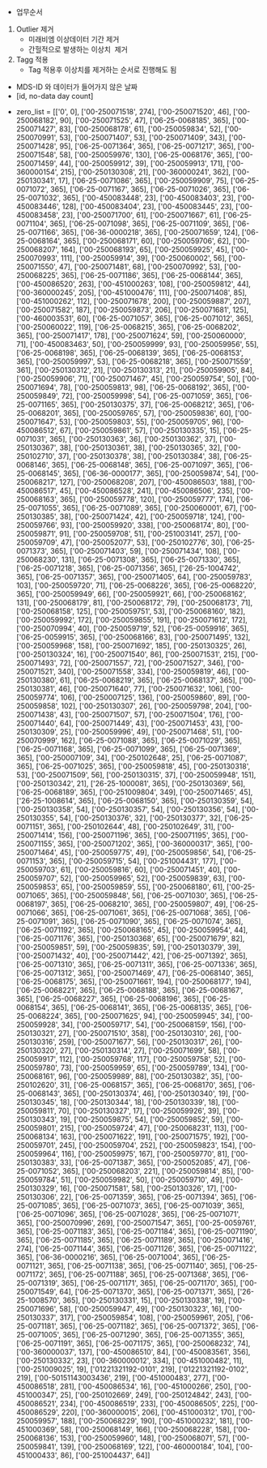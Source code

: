 - 업무순서
1. Outlier 제거
	* 미래비엠 이상데이터 기간 제거
	* 간헐적으로 발생하는 이상치  제거  
2. Tagg 적용  
	* Tag 적용후 이상치를 제거하는 순서로 진행해도 됨   
 
- MDS-ID 와 데이터가 들어가지 않은 날짜 
- [id, no-data day count]
* zero_list = [['0', 0], ['00-250071518', 274], ['00-250071520', 46], ['00-250068182', 90], ['00-250071525', 47], ['06-25-0068185', 365], ['00-250071427', 83], ['00-250068178', 61], ['00-250059834', 52], ['00-250070991', 53], ['00-250071407', 53], ['00-250071409', 343], ['00-250071428', 95], ['06-25-0071364', 365], ['06-25-0071217', 365], ['00-250071548', 58], ['00-250059976', 130], ['06-25-0068176', 365], ['00-250071459', 44], ['00-250059912', 39], ['00-250059913', 171], ['00-360000154', 215], ['00-250130308', 21], ['00-360000241', 362], ['00-250130341', 17], ['06-25-0071086', 365], ['00-250059909', 75], ['06-25-0071072', 365], ['06-25-0071167', 365], ['06-25-0071026', 365], ['06-25-0071032', 365], ['00-450083448', 23], ['00-450083403', 23], ['00-450083446', 128], ['00-450083404', 23], ['00-450083445', 23], ['00-450083458', 23], ['00-250071700', 61], ['00-250071667', 61], ['06-25-0071104', 365], ['06-25-0071098', 365], ['06-25-0071109', 365], ['06-25-0071166', 365], ['06-36-0000218', 365], ['00-250071659', 124], ['06-25-0068164', 365], ['00-250068171', 60], ['00-250059706', 62], ['00-250068207', 164], ['00-250068193', 65], ['00-250059925', 45], ['00-250070993', 111], ['00-250059914', 39], ['00-250060002', 56], ['00-250071550', 47], ['00-250071481', 68], ['00-250070992', 53], ['00-250068225', 365], ['06-25-0071186', 365], ['06-25-0068144', 365], ['00-450086520', 263], ['00-451000263', 108], ['00-250059812', 44], ['00-360000245', 205], ['00-451000476', 111], ['00-250071408', 85], ['00-451000262', 112], ['00-250071678', 200], ['00-250059887', 207], ['00-250071582', 187], ['00-250059873', 206], ['00-250071681', 125], ['00-460003531', 60], ['06-25-0071057', 365], ['06-25-0071012', 365], ['00-250060022', 119], ['06-25-0068215', 365], ['06-25-0068202', 365], ['00-250071417', 178], ['00-250071624', 59], ['00-250060000', 71], ['00-450083463', 50], ['00-250059999', 93], ['00-250059956', 55], ['06-25-0068198', 365], ['06-25-0068139', 365], ['06-25-0068153', 365], ['00-250059997', 53], ['06-25-0068218', 365], ['00-250071559', 361], ['00-250130312', 21], ['00-250130313', 21], ['00-250059905', 84], ['00-250059906', 71], ['00-250071467', 45], ['00-250059754', 50], ['00-250071694', 78], ['00-250059813', 98], ['06-25-0068192', 365], ['00-250059849', 72], ['00-250059998', 54], ['06-25-0071059', 365], ['06-25-0071165', 365], ['00-250130375', 37], ['06-25-0068212', 365], ['06-25-0068201', 365], ['00-250059765', 57], ['00-250059836', 60], ['00-250071647', 53], ['00-250059803', 55], ['00-250059705', 96], ['00-450086512', 67], ['00-250059861', 57], ['00-250130335', 15], ['06-25-0071031', 365], ['00-250130363', 36], ['00-250130362', 37], ['00-250130367', 38], ['00-250130361', 38], ['00-250130365', 32], ['00-250102710', 37], ['00-250130378', 38], ['00-250130384', 38], ['06-25-0068146', 365], ['06-25-0068148', 365], ['06-25-0071097', 365], ['06-25-0068145', 365], ['06-36-0000177', 365], ['00-250059874', 54], ['00-250068217', 127], ['00-250068208', 207], ['00-450086503', 188], ['00-450086517', 45], ['00-450086528', 241], ['00-450086506', 235], ['00-250068163', 365], ['00-250059778', 120], ['00-250059777', 174], ['06-25-0071055', 365], ['06-25-0071089', 365], ['00-250060001', 67], ['00-250130385', 38], ['00-250071424', 42], ['00-250059718', 124], ['00-250059766', 93], ['00-250059920', 338], ['00-250068174', 80], ['00-250059871', 91], ['00-250059708', 51], ['00-251003141', 257], ['00-250059709', 47], ['00-250052077', 53], ['00-250102776', 30], ['06-25-0071373', 365], ['00-250071403', 59], ['00-250071434', 108], ['00-250068230', 131], ['06-25-0071308', 365], ['06-25-0071330', 365], ['06-25-0071218', 365], ['06-25-0071356', 365], ['26-25-1004742', 365], ['06-25-0071357', 365], ['00-250071405', 64], ['00-250059783', 103], ['00-250059720', 71], ['06-25-0068226', 365], ['06-25-0068220', 365], ['00-250059949', 66], ['00-250059921', 66], ['00-250068162', 131], ['00-250068179', 81], ['00-250068172', 79], ['00-250068173', 71], ['00-250068158', 125], ['00-250059751', 53], ['00-250068160', 182], ['00-250059992', 172], ['00-250059855', 191], ['00-250071612', 172], ['00-250070994', 40], ['00-250059719', 52], ['06-25-0059916', 365], ['06-25-0059915', 365], ['00-250068166', 83], ['00-250071495', 132], ['00-250059968', 158], ['00-250071692', 185], ['00-250130325', 26], ['00-250130324', 16], ['00-250071540', 86], ['00-250071531', 215], ['00-250071493', 72], ['00-250071557', 72], ['00-250071527', 346], ['00-250071521', 340], ['00-250071558', 334], ['00-250059819', 46], ['00-250130380', 61], ['06-25-0068219', 365], ['06-25-0068137', 365], ['00-250130381', 46], ['00-250071640', 77], ['00-250071632', 106], ['00-250059774', 106], ['00-250007125', 136], ['00-250059860', 89], ['00-250059858', 102], ['00-250130307', 26], ['00-250059798', 204], ['00-250071438', 43], ['00-250071507', 57], ['00-250071504', 176], ['00-250071440', 64], ['00-250071449', 43], ['00-250071453', 43], ['00-250130309', 25], ['00-250059996', 49], ['00-250071468', 51], ['00-250070999', 162], ['06-25-0071088', 365], ['06-25-0071029', 365], ['06-25-0071168', 365], ['06-25-0071099', 365], ['06-25-0071369', 365], ['00-250007109', 34], ['00-250102648', 25], ['06-25-0071087', 365], ['06-25-0071025', 365], ['00-250059818', 45], ['00-250130318', 53], ['00-250071509', 56], ['00-250130315', 37], ['00-250059948', 151], ['00-250130342', 21], ['26-25-1000081', 365], ['00-250130369', 56], ['06-25-0068189', 365], ['00-251009804', 349], ['00-250071465', 45], ['26-25-1008614', 365], ['06-25-0068150', 365], ['00-250130359', 54], ['00-250130358', 54], ['00-250130357', 54], ['00-250130356', 54], ['00-250130355', 54], ['00-250130376', 32], ['00-250130377', 32], ['06-25-0071151', 365], ['00-250102644', 48], ['00-250102649', 31], ['00-250071414', 156], ['00-250071196', 365], ['00-250071195', 365], ['00-250071155', 365], ['00-250071202', 365], ['00-360000317', 365], ['00-250071464', 45], ['00-250059775', 49], ['00-250059856', 54], ['06-25-0071153', 365], ['00-250059715', 54], ['00-251004431', 177], ['00-250059703', 61], ['00-250059816', 60], ['00-250071451', 40], ['00-250059707', 52], ['00-250059965', 52], ['00-250059839', 63], ['00-250059853', 65], ['00-250059859', 55], ['00-250068180', 61], ['00-25-0071065', 365], ['00-250059848', 56], ['06-25-0071030', 365], ['06-25-0068197', 365], ['06-25-0068210', 365], ['00-250059807', 49], ['06-25-0071066', 365], ['06-25-0071061', 365], ['06-25-0071068', 365], ['06-25-0071091', 365], ['06-25-0071090', 365], ['06-25-0071074', 365], ['06-25-0071192', 365], ['00-250068165', 45], ['00-250059954', 44], ['06-25-0071176', 365], ['00-250130368', 65], ['00-250071679', 82], ['00-250059851', 59], ['00-250059835', 59], ['00-250130379', 39], ['00-250071432', 40], ['00-250071442', 42], ['06-25-0071392', 365], ['06-25-0071310', 365], ['06-25-0071311', 365], ['06-25-0071336', 365], ['06-25-0071312', 365], ['00-250071469', 47], ['06-25-0068140', 365], ['06-25-0068175', 365], ['00-250071661', 194], ['00-250068177', 194], ['06-25-0068221', 365], ['06-25-0068188', 365], ['06-25-0068167', 365], ['06-25-0068227', 365], ['06-25-0068196', 365], ['06-25-0068154', 365], ['06-25-0068141', 365], ['06-25-0068135', 365], ['06-25-0068224', 365], ['00-250071625', 94], ['00-250059945', 34], ['00-250059928', 34], ['00-250059717', 54], ['00-250068159', 156], ['00-250130321', 27], ['00-250071510', 358], ['00-250130310', 26], ['00-250130316', 259], ['00-250071677', 56], ['00-250130317', 26], ['00-250130320', 27], ['00-250130314', 27], ['00-250071699', 58], ['00-250059917', 112], ['00-250059768', 117], ['00-250059758', 52], ['00-250059780', 73], ['00-250059959', 65], ['00-250059789', 134], ['00-250068161', 96], ['00-250059989', 88], ['00-250130382', 35], ['00-250102620', 31], ['06-25-0068157', 365], ['06-25-0068170', 365], ['06-25-0068143', 365], ['00-250130374', 46], ['00-250130340', 19], ['00-250130345', 18], ['00-250130344', 18], ['00-250130339', 18], ['00-250059811', 70], ['00-250130327', 17], ['00-250059926', 39], ['00-250130343', 19], ['00-250059875', 54], ['00-250059852', 59], ['00-250059801', 215], ['00-250059724', 47], ['00-250068231', 113], ['00-250068134', 163], ['00-250071622', 191], ['00-250071575', 192], ['00-250059701', 245], ['00-250059704', 252], ['00-250059823', 154], ['00-250059964', 116], ['00-250059975', 167], ['00-250059770', 81], ['00-250130383', 33], ['06-25-0071387', 365], ['00-250052085', 47], ['06-25-0071052', 365], ['00-250068203', 221], ['00-250059814', 85], ['00-250059784', 51], ['00-250059982', 50], ['00-250059710', 49], ['00-250130329', 16], ['00-250071581', 58], ['00-250130326', 17], ['00-250130306', 22], ['06-25-0071359', 365], ['06-25-0071394', 365], ['06-25-0071085', 365], ['06-25-0071073', 365], ['06-25-0071039', 365], ['06-25-0071096', 365], ['06-25-0071028', 365], ['06-25-0071071', 365], ['00-250070996', 269], ['00-250071547', 365], ['00-25-0059761', 365], ['06-25-0071183', 365], ['06-25-0071184', 365], ['06-25-0071190', 365], ['06-25-0071185', 365], ['06-25-0071189', 365], ['00-250071416', 274], ['06-25-0071144', 365], ['06-25-0071126', 365], ['06-25-0071122', 365], ['06-36-0000216', 365], ['06-25-0071004', 365], ['06-25-0071121', 365], ['06-25-0071138', 365], ['06-25-0071140', 365], ['06-25-0071172', 365], ['06-25-0071188', 365], ['06-25-0071368', 365], ['06-25-0071319', 365], ['06-25-0071171', 365], ['06-25-0071170', 365], ['00-250071549', 64], ['06-25-0071370', 365], ['06-25-0071371', 365], ['26-25-1008570', 365], ['00-250130331', 15], ['00-250130338', 19], ['00-250071696', 58], ['00-250059947', 49], ['00-250130323', 16], ['00-250130337', 317], ['00-250059854', 108], ['00-250059961', 205], ['06-25-0071181', 365], ['06-25-0071182', 365], ['06-25-0071372', 365], ['06-25-0071005', 365], ['06-25-0071290', 365], ['06-25-0071355', 365], ['06-25-0071191', 365], ['06-25-0071175', 365], ['00-250068232', 74], ['00-360000037', 137], ['00-450086510', 84], ['00-450083561', 356], ['00-250130332', 23], ['00-360000012', 334], ['00-451000482', 11], ['00-251009025', 19], ['01221321192-0101', 219], ['01221321192-0102', 219], ['00-50151143003436', 219], ['00-451000483', 277], ['00-450086518', 281], ['00-450086534', 16], ['00-451000266', 250], ['00-451000347', 25], ['00-250102669', 249], ['00-250124842', 243], ['00-450086521', 234], ['00-450086519', 233], ['00-450086505', 225], ['00-450086529', 220], ['00-360000015', 206], ['00-451000312', 170], ['00-250059957', 188], ['00-250068229', 190], ['00-451000232', 181], ['00-451000369', 58], ['00-250068149', 166], ['00-250068228', 158], ['00-250068136', 153], ['00-250059960', 148], ['00-250068071', 57], ['00-250059841', 139], ['00-250068169', 122], ['00-460000184', 104], ['00-451000433', 86], ['00-251004437', 64]]
